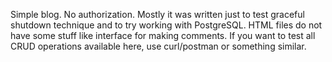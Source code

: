 Simple blog. No authorization. Mostly it was written just to test graceful shutdown technique and to try working with PostgreSQL. HTML files do not have some stuff like interface for making comments. If you want to test all CRUD operations available here, use curl/postman or something similar.
